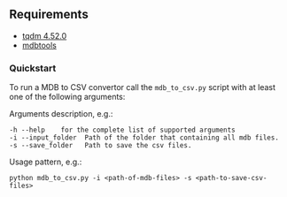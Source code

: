 ## Requirements
* [tqdm 4.52.0](https://pypi.org/project/tqdm/)
* [mdbtools](https://github.com/mdbtools/mdbtools)

### Quickstart	
To run a MDB to CSV convertor call the `mdb_to_csv.py` script with at least one of the following arguments:

Arguments description, e.g.:	
```	
-h --help    for the complete list of supported arguments	
-i --input_folder  Path of the folder that containing all mdb files.
-s --save_folder   Path to save the csv files.
```	


Usage pattern, e.g.:	
```
python mdb_to_csv.py -i <path-of-mdb-files> -s <path-to-save-csv-files>
```
